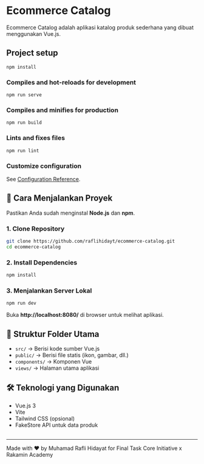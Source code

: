 # Ecommerce Catalog

Ecommerce Catalog adalah aplikasi katalog produk sederhana yang dibuat menggunakan Vue.js.

## Project setup
```
npm install
```

### Compiles and hot-reloads for development
```
npm run serve
```

### Compiles and minifies for production
```
npm run build
```

### Lints and fixes files
```
npm run lint
```

### Customize configuration
See [Configuration Reference](https://cli.vuejs.org/config/).


## 🚀 Cara Menjalankan Proyek

Pastikan Anda sudah menginstal **Node.js** dan **npm**.

### 1. Clone Repository

```sh
git clone https://github.com/raflihidayt/ecommerce-catalog.git
cd ecommerce-catalog
```

### 2. Install Dependencies

```sh
npm install
```

### 3. Menjalankan Server Lokal

```sh
npm run dev
```

Buka **http\://localhost:8080/** di browser untuk melihat aplikasi.

## 📁 Struktur Folder Utama

- `src/` → Berisi kode sumber Vue.js
- `public/` → Berisi file statis (ikon, gambar, dll.)
- `components/` → Komponen Vue
- `views/` → Halaman utama aplikasi

## 🛠 Teknologi yang Digunakan

- Vue.js 3
- Vite
- Tailwind CSS (opsional)
- FakeStore API untuk data produk

##

---

Made with ❤️ by Muhamad Rafli Hidayat for Final Task Core Initiative x Rakamin Academy

